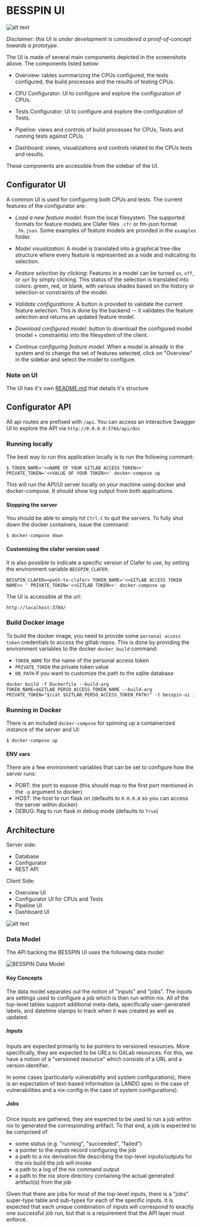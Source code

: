 # BESSPIN UI

![alt text](docs/screenshot_UI.png "Screenshot UI")

*Disclaimer: this UI is under development is considered a
 proof-of-concept towards a prototype.*

The UI is made of several main components depicted in the screenshots
above. The components listed below:

- Overview: tables summarizing the CPUs configured, the tests
  configured, the build processes and the results of testing CPUs.

- CPU Configurator: UI to configure and explore the configuration of
  CPUs.

- Tests Configurator: UI to configure and explore the configuration of
  Tests.

- Pipeline: views and controls of build processes for CPUs, Tests
  and running tests against CPUs.

- Dashboard: views, visualizations and controls related to the CPUs
  tests and results.

These components are accessible from the sidebar of the UI.

## Configurator UI

A common UI is used for configuring both CPUs and tests. The current
features of the configurator are:

- *Load a new feature model*: from the local filesystem. The supported
  formats for feature models are Clafer files `.cfr` or fm-json format
  `.fm.json`. Some examples of feature models are provided in the
  `examples` folder.

- *Model visualization*: A model is translated into a graphical
   tree-like structure where every feature is represented as a node
   and indicating its selection.

- *Feature selection by clicking*: Features in a model can be turned
  `on`, `off`, or `opt` by simply clicking.  This status of the
  selection is translated into colors: green, red, or blank, with
  various shades based on the history or selection or constraints of
  the model.

- *Validate configurations*: A button is provided to validate the
  current feature selection. This is done by the backend -- it
  validates the feature selection and returns an updated feature model.

- *Download configured model*: button to download the configured model
  (model + constraints) into the filesystem of the client.


- *Continue configuring feature model*. When a model is already in the
   system and to change the set of features selected, click on
   "Overview" in the sidebar and select the model to configure.

### Note on UI

The UI has it's own [README.md](./client/README.md) that details it's structure

## Configurator API

All api routes are prefixed with `/api`. You can access an interactive Swagger UI to explore the API via `http://0.0.0.0:3784/api/doc`

### Running locally

The best way to run this application locally is to run the following commant:

```
$ TOKEN_NAME='<<NAME OF YOUR GITLAB ACCESS TOKEN>>' PRIVATE_TOKEN='<<VALUE OF YOUR TOKEN>>' docker-compose up
```

This will run the API/UI server locally on your machine using docker and docker-compose. It should show log output from both applications.

#### Stopping the server

You should be able to simply hit `Ctrl-C` to quit the servers. To fully shut down the docker containers, issue the command:

```
$ docker-compose down
```

#### Customizing the clafer version used

It is also possible to indicate a specific version of Clafer to use, by
setting the environment variable `BESSPIN_CLAFER`:

```
BESSPIN_CLAFER=<path-to-clafer> TOKEN_NAME='<<GITLAB ACCESS TOKEN NAME>> ' PRIVATE_TOKEN='<<GITLAB TOKEN>>' docker-compose up
```

The UI is accessible at the url:
```
http://localhost:3784/
```

### Build Docker image

To build the docker image, you need to provide some `personal access
token` credentials to access the gitlab repos. This is done by
providing the environment variables to the docker `docker build`
command:

- `TOKEN_NAME` for the name of the personal access token
- `PRIVATE_TOKEN` the private token value
- `DB_PATH` if you want to customize the path to the sqlite database

```
docker build -f Dockerfile --build-arg TOKEN_NAME=$GITLAB_PERSO_ACCESS_TOKEN_NAME --build-arg PRIVATE_TOKEN="$(cat $GITLAB_PERSO_ACCESS_TOKEN_PATH)" -t besspin-ui .
```

### Running in Docker

There is an included `docker-compose` for spinning up a containerized instance of the server and UI:

```
$ docker-compose up
```

#### ENV vars

There are a few environment variables that can be set to configure how the server runs:

 * PORT: the port to expose (this should map to the first port mentioned in the `-p` argument to docker)
 * HOST: the host to run flask on (defaults to `0.0.0.0` so you can access the server within docker)
 * DEBUG: flag to run flask in debug mode (defaults to `True`)

## Architecture

Server side:

- Database
- Configurator
- REST API

Client Side:
- Overview UI
- Configurator UI for CPUs and Tests
- Pipeline UI
- Dashboard UI

![alt text](docs/BESSPIN-UI-architecture.png "BESSPIN UI Architecture")

### Data Model

The API backing the BESSPIN UI uses the following data model:

![BESSPIN Data Model](docs/Data-Model.svg)

#### Key Concepts

The data model separates out the notion of "inputs" and "jobs". The inputs are settings used to configure a job which is then run within nix. All of the top-level tables support additional meta-data, specifically user-generated labels, and datetime stamps to track when it was created as well as updated.

##### Inputs

Inputs are expected primarily to be pointers to versioned resources. More specifically, they are expected to be URLs to GitLab resources. For this, we have a notion of a "versioned resource" which consists of a URL and a version identifier.

In some cases (particularly vulnerability and system configurations), there is an expectation of text-based information (a LANDO spec in the case of vulnerabilities and a nix-config in the case of system configurations).

##### Jobs

Once inputs are gathered, they are expected to be used to run a job within nix to generated the corresponding artifact. To that end, a job is expected to be comprised of:

 - some status (e.g. "running", "succeeded", "failed")
 - a pointer to the inputs record configuring the job
 - a path to a nix derivation file describing the top-level inputs/outputs for the nix build the job will invoke
 - a path to a log of the nix command output
 - a path to the nix store directory containing the actual generated artifact(s) from the job

Given that there are jobs for most of the top-level inputs, there is a "jobs" super-type table and sub-types for each of the specific inputs. It is expected that each unique combination of inputs will correspond to exactly one successful job run, but that is a requirement that the API layer must enforce.
